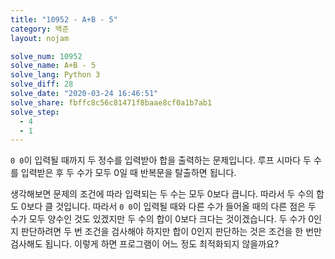 ```yaml
---
title: "10952 - A+B - 5"
category: 백준
layout: nojam

solve_num: 10952
solve_name: A+B - 5
solve_lang: Python 3
solve_diff: 28
solve_date: "2020-03-24 16:46:51"
solve_share: fbffc8c56c81471f8baae8cf0a1b7ab1
solve_step:
  - 4
  - 1
---
```


`0 0`이 입력될 때까지 두 정수를 입력받아 합을 출력하는 문제입니다. 루프 시마다 두 수를 입력받은 후 두 수가 모두 0일 때 반복문을 탈출하면 됩니다.

생각해보면 문제의 조건에 따라 입력되는 두 수는 모두 0보다 큽니다. 따라서 두 수의 합도 0보다 클 것입니다. 따라서 `0 0`이 입력될 때와 다른 수가 들어올 때의 다른 점은 두 수가 모두 양수인 것도 있겠지만 두 수의 합이 0보다 크다는 것이겠습니다. 두 수가 0인지 판단하려면 두 번 조건을 검사해야 하지만 합이 0인지 판단하는 것은 조건을 한 번만 검사해도 됩니다. 이렇게 하면 프로그램이 어느 정도 최적화되지 않을까요?
